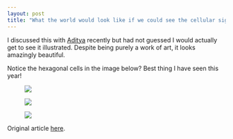 ```yaml
---
layout: post
title: "What the world would look like if we could see the cellular signals"
---
```


I discussed this with [Aditya](http://twitter.com/adityapatadia) recently but had not guessed I would actually get to see it illustrated. Despite being purely a work of art, it looks amazingly beautiful. 

Notice the hexagonal cells in the image below? Best thing I have seen this year! 

<figure>
	<img src="{{ site.url }}/images/cellular.jpg">
	<figcaption></figcaption>
</figure>

<figure>
	<img src="{{ site.url }}/images/cellular2.jpg">
	<figcaption></figcaption>
</figure>

<figure>
	<img src="{{ site.url }}/images/cellular3.jpg">
	<figcaption></figcaption>
</figure>

Original article [here](http://www.gizmodo.com.au/2013/12/what-the-world-would-look-like-if-you-could-see-cell-phone-signals/).